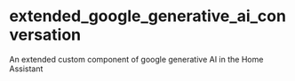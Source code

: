 # extended_google_generative_ai_conversation
An extended custom component of google generative AI in the Home Assistant
